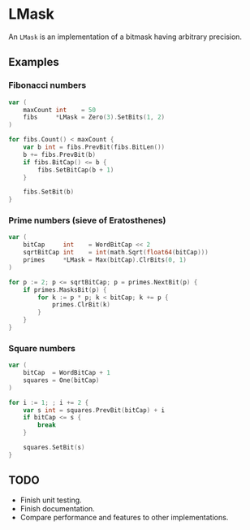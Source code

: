 # LMask

An `LMask` is an implementation of a bitmask having arbitrary precision.

## Examples

### Fibonacci numbers

```go
var (
	maxCount int    = 50
	fibs     *LMask = Zero(3).SetBits(1, 2)
)

for fibs.Count() < maxCount {
	var b int = fibs.PrevBit(fibs.BitLen())
	b += fibs.PrevBit(b)
	if fibs.BitCap() <= b {
		fibs.SetBitCap(b + 1)
	}

	fibs.SetBit(b)
}
```

### Prime numbers (sieve of Eratosthenes)

```go
var (
    bitCap     int    = WordBitCap << 2
    sqrtBitCap int    = int(math.Sqrt(float64(bitCap)))
    primes     *LMask = Max(bitCap).ClrBits(0, 1)
)

for p := 2; p <= sqrtBitCap; p = primes.NextBit(p) {
    if primes.MasksBit(p) {
        for k := p * p; k < bitCap; k += p {
            primes.ClrBit(k)
        }
    }
}
```

### Square numbers

```go
var (
    bitCap  = WordBitCap + 1
    squares = One(bitCap)
)

for i := 1; ; i += 2 {
    var s int = squares.PrevBit(bitCap) + i
    if bitCap <= s {
        break
    }

    squares.SetBit(s)
}
```

## TODO

* Finish unit testing.
* Finish documentation.
* Compare performance and features to other implementations.
